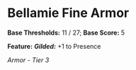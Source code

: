 # Bellamie Fine Armor

**Base Thresholds:** 11 / 27; **Base Score:** 5

**Feature:** ***Gilded:*** +1 to Presence

*Armor - Tier 3*
